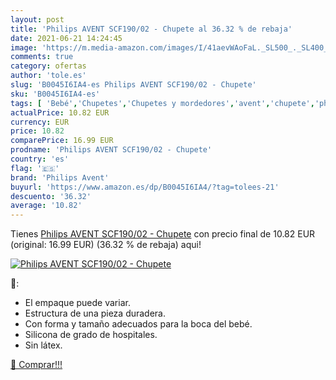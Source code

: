 ```yaml
---
layout: post
title: 'Philips AVENT SCF190/02 - Chupete al 36.32 % de rebaja'
date: 2021-06-21 14:24:45
image: 'https://m.media-amazon.com/images/I/41aevWAoFaL._SL500_._SL400_.jpg'
comments: true
category: ofertas
author: 'tole.es'
slug: 'B0045I6IA4-es Philips AVENT SCF190/02 - Chupete'
sku: 'B0045I6IA4-es'
tags: [ 'Bebé','Chupetes','Chupetes y mordedores','avent','chupete','philips avent', ]
actualPrice: 10.82 EUR
currency: EUR
price: 10.82
comparePrice: 16.99 EUR
prodname: 'Philips AVENT SCF190/02 - Chupete'
country: 'es'
flag: '🇪🇸'
brand: 'Philips Avent'
buyurl: 'https://www.amazon.es/dp/B0045I6IA4/?tag=tolees-21'
descuento: '36.32'
average: '10.82'
---
```


Tienes [Philips AVENT SCF190/02 - Chupete](https://www.amazon.es/dp/B0045I6IA4/?tag=tolees-21) con precio final de  10.82 EUR (original: 16.99 EUR) (36.32 %  de rebaja) aqui!

[![Philips AVENT SCF190/02 - Chupete](https://m.media-amazon.com/images/I/41aevWAoFaL._SL500_._SL400_.jpg)](https://www.amazon.es/dp/B0045I6IA4/?tag=tolees-21)

🔎:

- El empaque puede variar.
- Estructura de una pieza duradera.
- Con forma y tamaño adecuados para la boca del bebé.
- Silicona de grado de hospitales.
- Sin látex.

[🛒 Comprar!!!](https://www.amazon.es/dp/B0045I6IA4/?tag=tolees-21)
